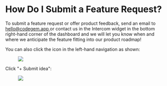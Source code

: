 # How Do I Submit a Feature Request?

To submit a feature request or offer product feedback, send an email to [hello@codegem.app ](mailto:hello@codegem.app)or contact us in the Intercom widget in the bottom right-hand corner of the dashboard and we will let you know when and where we anticipate the feature fitting into our product roadmap!

You can also click the icon in the left-hand navigation as shown:

<figure><img src="https://d15txwkj13xtvh.cloudfront.net/downloads.intercomcdn.com/i/o/572549691/2534a66657c5a3dd2a4dba27/image.png" /></figure>

Click "+ Submit idea":

<figure><img src="https://d15txwkj13xtvh.cloudfront.net/downloads.intercomcdn.com/i/o/572549335/88b8b80189dd328d33232d29/image.png" /></figure>
